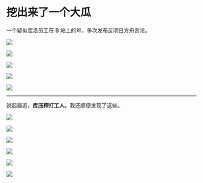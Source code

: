 # 挖出来了一个大瓜

一个疑似库洛员工在 B 站上的号，多次发布反明日方舟言论。

![](https://raw.githubusercontent.com/bxx-114514/iming-blog/refs/heads/main/images/20250702/1.jpg)

![](https://raw.githubusercontent.com/bxx-114514/iming-blog/refs/heads/main/images/20250702/2.jpg)

![](https://raw.githubusercontent.com/bxx-114514/iming-blog/refs/heads/main/images/20250702/3.jpg)

![](https://raw.githubusercontent.com/bxx-114514/iming-blog/refs/heads/main/images/20250702/4.jpg)

![](https://raw.githubusercontent.com/bxx-114514/iming-blog/refs/heads/main/images/20250702/5.jpg)

---

说起最近，**库压榨打工人**，我还顺便发现了这些。

![](https://raw.githubusercontent.com/bxx-114514/iming-blog/refs/heads/main/images/20250702/6-1.jpg)

![](https://raw.githubusercontent.com/bxx-114514/iming-blog/refs/heads/main/images/20250702/6-2.jpg)

![](https://raw.githubusercontent.com/bxx-114514/iming-blog/refs/heads/main/images/20250702/6-3.jpg)

![](https://raw.githubusercontent.com/bxx-114514/iming-blog/refs/heads/main/images/20250702/6-4.jpg)

![](https://raw.githubusercontent.com/bxx-114514/iming-blog/refs/heads/main/images/20250702/6-5.jpg)

![](https://raw.githubusercontent.com/bxx-114514/iming-blog/refs/heads/main/images/20250702/6-6.jpg)